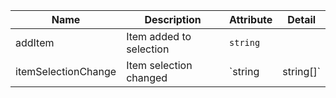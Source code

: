 <!--
SPDX-FileCopyrightText: 2022 Siemens AG

SPDX-License-Identifier: MIT
-->

| Name       | Description                   | Attribute        | Detail |
|------------|-------------------------------|------------------|--------|
|addItem| Item added to selection | `string`
|itemSelectionChange| Item selection changed | `string | string[]`

